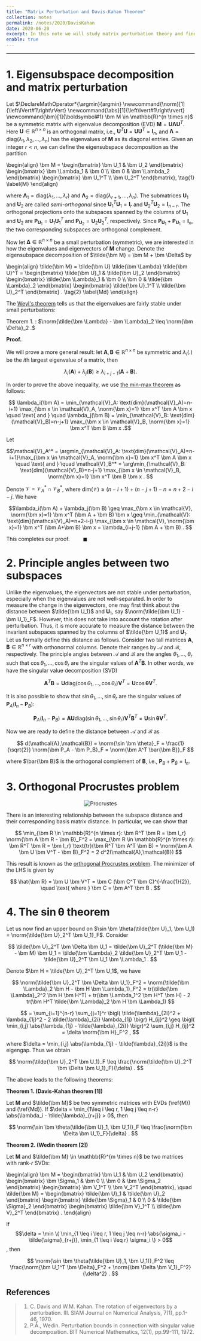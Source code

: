 ```yaml
---
title: "Matrix Perturbation and Davis-Kahan Theorem"
collection: notes
permalink: /notes/2020/DavisKahan
date: 2020-06-20
excerpt: In this note we will study matrix perturbation theory and find out the answer to some basic questions such as what happens when adding small perturbations to a symmetric matrix, or how much the invariant subspace spanned by its eigenvectors can change. Understanding the effect of small perturbation on matrices is the key to analysis of local convergence in many optimization algorithms.  
enable: true
---
```



---
# 1. Eigensubspace decomposition and matrix perturbation

Let $\DeclareMathOperator*{\argmin}{argmin} \newcommand{\norm}[1]{\left\lVert#1\right\rVert} \newcommand{\abs}[1]{\left\lvert#1\right\rvert} \newcommand{\bm}[1]{\boldsymbol#1} \bm M \in \mathbb{R}^{n \times n}$ be a symmetric matrix with eigenvalue decomposition (EVD) $\bm M=\bm U \bm \Lambda \bm U^T$. Here $\bm U \in \mathbb{R}^{n \times n}$ is an orthogonal matrix, i.e., $\bm U^T \bm U = \bm U \bm U^T = \bm I_n$, and $\bm \Lambda=\text{diag}(\lambda_1,\lambda_2,\ldots,\lambda_n)$ has the eigenvalues of $\bm M$ as its diagonal entries. Given an integer $r<n$, we can define the eigensubspace decomposition as the partition

\begin{align} \bm M = \begin{bmatrix} \bm U_1 & \bm U_2 \end{bmatrix} \begin{bmatrix} \bm \Lambda_1 & \bm 0 \\\ \bm 0 & \bm \Lambda_2 \end{bmatrix} \begin{bmatrix} \bm U_1^T \\\ \bm U_2^T \end{bmatrix}, \tag{1} \label{M}
\end{align}

where $\bm \Lambda_1 = \text{diag}(\lambda_1,\ldots,\lambda_r)$ and $\bm \Lambda_2 = \text{diag}(\lambda_{r+1},\ldots,\lambda_n)$. The submatrices $\bm U_1$ and $\bm U_2$ are called *semi-orthogonal* since $\bm U_1^T \bm U_1 = \bm I_r$ and $\bm U_2^T \bm U_2 = \bm I_{n-r}$. The orthogonal projections onto the subspaces spanned by the columns of $\bm U_1$ and $\bm U_2$ are $\bm P_{\bm U_1} = \bm U_1 \bm U_1^T$ and $\bm P_{\bm U_2} = \bm U_2 \bm U_2^T$, respectively. Since $\bm P_{\bm U_1} + \bm P_{\bm U_1} = \bm I_n$, the two corresponding subspaces are orthogonal complement.

Now let $\bm \Delta \in \mathbb{R}^{n \times n}$ be a small perturbation (symmetric), we are interested in how the eigenvalues and eigenvectors of $\bm M$ change. Denote the eigensubspace decomposition of $\tilde{\bm M} = \bm M + \bm \Delta$ by

\begin{align} \tilde{\bm M} = \tilde{\bm U} \tilde{\bm \Lambda} \tilde{\bm U}^T = \begin{bmatrix} \tilde{\bm U}_1 & \tilde{\bm U}_2 \end{bmatrix} \begin{bmatrix} \tilde{\bm \Lambda}_1 & \bm 0 \\\ \bm 0 & \tilde{\bm \Lambda}_2 \end{bmatrix} \begin{bmatrix} \tilde{\bm U}_1^T \\\ \tilde{\bm U}_2^T \end{bmatrix} . \tag{2} \label{Md} 
\end{align} 

The [Weyl's theorem](https://en.wikipedia.org/wiki/Weyl%27s_inequality#Weyl's_inequality_in_matrix_theory) tells us that the eigenvalues are fairly stable under small perturbations:

Theorem 1. 
: $\norm{\tilde{\bm \Lambda} - \bm \Lambda}_2 \leq \norm{\bm \Delta}_2 .$


**Proof.**

We will prove a more general result: let $\bm A, \bm B \in \mathbb{R}^{n \times n}$ be symmetric and $\lambda_i(.)$ be the *i*th largest eigenvalue of a matrix, then

$$ \lambda_i(\bm A) + \lambda_j(\bm B) \geq \lambda_{i+j-1} (\bm A + \bm B) . $$

In order to prove the above inequality, we use [the min-max theorem](https://en.wikipedia.org/wiki/Min-max_theorem) as follows:

$$ \lambda_i(\bm A) = \min_{\mathcal{V}_A: \text{dim}(\mathcal{V}_A)=n-i+1} \max_{\bm x \in \mathcal{V}_A, \norm{\bm x}=1} \bm x^T \bm A \bm x \quad \text{ and } \quad \lambda_j(\bm B) = \min_{\mathcal{V}_B: \text{dim}(\mathcal{V}_B)=n-j+1} \max_{\bm x \in \mathcal{V}_B, \norm{\bm x}=1} \bm x^T \bm B \bm x .$$

Let 

$$\mathcal{V}_A^* = \argmin_{\mathcal{V}_A: \text{dim}(\mathcal{V}_A)=n-i+1}\max_{\bm x \in \mathcal{V}_A, \norm{\bm x}=1} \bm x^T \bm A \bm x \quad \text{ and } \quad \mathcal{V}_B^* = \arg\min_{\mathcal{V}_B: \text{dim}(\mathcal{V}_B)=n-j+1} \max_{\bm x \in \mathcal{V}_B, \norm{\bm x}=1} \bm x^T \bm B \bm x . $$


Denote $\mathcal{V} = \mathcal{V}_A^* \cap \mathcal{V}_B^*$, where $\text{dim}(\mathcal{V}) \geq (n-i+1)+(n-j+1)-n = n+2-i-j$. We have

$$\lambda_i(\bm A) + \lambda_j(\bm B) \geq \max_{\bm x \in \mathcal{V}, \norm{\bm x}=1} \bm x^T (\bm A + \bm B) \bm x \geq \min_{\mathcal{V}: \text{dim}(\mathcal{V}_A)=n+2-i-j} \max_{\bm x \in \mathcal{V}, \norm{\bm x}=1} \bm x^T (\bm A+\bm B) \bm x = \lambda_{i+j-1} (\bm A + \bm B) . $$

This completes our proof. $\qquad \blacksquare$


# 2. Principle angles between two subspaces
Unlike the eigenvalues, the eigenvectors are not stable under perturbation, especially when the eigenvalues are not well-separated. In order to measure the change in the eigenvectors, one may first think about the distance between $\tilde{\bm U_1}$ and $\bm U_1$, say $\norm{\tilde{\bm U_1} - \bm U_1}_F$. However, this does not take into account the rotation after perturbation. Thus, it is more accurate to measure the distance between the invariant subspaces spanned by the columns of $\tilde{\bm U_1}$ and $\bm U_1$. Let us formally define this distance as follows. Consider two tall matrices $\bm A, \bm B \in \mathbb{R}^{n \times r}$ with orthonormal columns. Denote their ranges by $\mathcal{A}$ and $\mathcal{B}$, respectively. The principle angles between $\mathcal{A}$ and $\mathcal{B}$ are the angles $\theta_1,\ldots,\theta_r$ such that $\cos \theta_1,\ldots,\cos \theta_r$ are the singular values of $\bm A^T \bm B$. In other words, we have the singular value decomposition (SVD)

$$ \bm A^T \bm B = \bm U \text{diag}(\cos \theta_1,\ldots,\cos \theta_r) \bm V^T = \bm U \cos \bm \theta \bm V^T. $$

It is also possible to show that $\sin \theta_1, \ldots, \sin \theta_r$ are the singular values of $\bm P_A (\bm I_n - \bm P_B)$:

$$ \bm P_A (\bm I_n - \bm P_B) = \bm A \bm U \text{diag}(\sin \theta_1,\ldots,\sin \theta_r) \bm V^T \bm B^T = \bm U \sin \bm \theta \bm V^T . $$

Now we are ready to define the distance between $\mathcal{A}$ and $\mathcal{B}$ as

$$ d(\mathcal{A},\mathcal{B}) = \norm{\sin \bm \theta}_F = \frac{1}{\sqrt{2}} \norm{\bm P_A - \bm P_B}_F = \norm{\bm A^T \bar{\bm B}}_F  $$

where $\bar{\bm B}$ is the orthogonal complement of $\bm B$, i.e., $\bm P_B + \bm P_{\bar B} = \bm I_n$. 


# 3. Orthogonal Procrustes problem

<p align="center">
  <img alt="Procrustes" src="https://upload.wikimedia.org/wikipedia/commons/thumb/d/d5/The_Modern_Bed_of_Procustes_-_Punch_cartoon_-_Project_Gutenberg_eText_13961.png/440px-The_Modern_Bed_of_Procustes_-_Punch_cartoon_-_Project_Gutenberg_eText_13961.png">
</p>

There is an interesting relationship between the subspace distance and their corresponding basis matrix distance. In particular, we can show that 

$$
\min_{\bm R \in \mathbb{R}^{n \times r}: \bm R^T \bm R = \bm I_r} \norm{\bm A \bm R - \bm B}_F^2 = \max_{\bm R \in \mathbb{R}^{n \times r}: \bm R^T \bm R = \bm I_r} \text{tr}(\bm R^T \bm A^T \bm B) = \norm{\bm A \bm U \bm V^T - \bm B}_F^2 = 2 d^2(\mathcal{A},\mathcal{B})
$$

This result is known as the [orthogonal Procrustes problem](https://en.wikipedia.org/wiki/Orthogonal_Procrustes_problem). The minimizer of the LHS is given by

$$ \hat{\bm R} = \bm U \bm V^T = \bm C (\bm C^T \bm C)^{-\frac{1}{2}}, \quad \text{ where } \bm C = \bm A^T \bm B . $$


# 4. The $\sin \bm \theta$ theorem
Let us now find an upper bound on $\sin \bm \theta(\tilde{\bm U}_1, \bm U_1) = \norm{\tilde{\bm U}_2^T \bm U_1}_F$. Consider 

$$ \tilde{\bm U}_2^T \bm \Delta \bm U_1 = \tilde{\bm U}_2^T (\tilde{\bm M} - \bm M) \bm U_1 = \tilde{\bm \Lambda}_2 \tilde{\bm U}_2^T \bm U_1 - \tilde{\bm U}_2^T \bm U_1 \bm \Lambda_1 . $$

Denote $\bm H = \tilde{\bm U}_2^T \bm U_1$, we have

$$
\norm{\tilde{\bm U}_2^T \bm \Delta \bm U_1}_F^2 = \norm{\tilde{\bm \Lambda}_2 \bm H - \bm H \bm \Lambda_1}_F^2 = tr(\tilde{\bm \Lambda}_2^2 \bm H \bm H^T) + tr(\bm \Lambda_1^2 \bm H^T \bm H) - 2 tr(\bm H^T \tilde{\bm \Lambda}_2 \bm H \bm \Lambda_1) 
$$

$$ = \sum_{i=1}^{n-r} \sum_{j=1}^r \bigl( \tilde{\lambda}_{2i}^2 + \lambda_{1j}^2 - 2 \tilde{\lambda}_{2i} \lambda_{1j} \bigr) H_{ij}^2 \geq \bigl( \min_{i,j} \abs{\lambda_{1j} - \tilde{\lambda}_{2i}} \bigr)^2 \sum_{i,j} H_{ij}^2 = \delta \norm{\bm H}_F^2 , $$

where $\delta = \min_{i,j} \abs{\lambda_{1j} - \tilde{\lambda}_{2i}}$ is the eigengap. Thus we obtain

$$ \norm{\tilde{\bm U}_2^T \bm U_1}_F \leq \frac{\norm{\tilde{\bm U}_2^T \bm \Delta \bm U_1}_F}{\delta} . $$

The above leads to the following theorems:

**Theorem 1. (Davis-Kahan theorem [1])**

Let $\bm M$ and $\tilde{\bm M}$ be two symmetric matrices with EVDs (\ref{M}) and (\ref{Md}). If $\delta = \min_{1\leq i \leq r, 1 \leq j \leq n-r} \abs{\lambda_i - \tilde{\lambda}_{r+j}} > 0$, then

$$ \norm{\sin \bm \theta(\tilde{\bm U}_1, \bm U_1)}_F \leq \frac{\norm{\bm \Delta \bm U_1}_F}{\delta} . $$

**Theorem 2. (Wedin theorem [2])**

Let $\bm M$ and $\tilde{\bm M} \in \mathbb{R}^{m \times n}$ be two matrices with rank-$r$ SVDs:

\begin{align} \bm M = \begin{bmatrix} \bm U_1 & \bm U_2 \end{bmatrix} \begin{bmatrix} \bm \Sigma_1 & \bm 0 \\\ \bm 0 & \bm \Sigma_2 \end{bmatrix} \begin{bmatrix} \bm V_1^T \\\ \bm V_2^T \end{bmatrix}, \quad \tilde{\bm M} = \begin{bmatrix} \tilde{\bm U}_1 & \tilde{\bm U}_2 \end{bmatrix} \begin{bmatrix} \tilde{\bm \Sigma}_1 & 0 \\\ 0 & \tilde{\bm \Sigma}_2 \end{bmatrix} \begin{bmatrix} \tilde{\bm V}_1^T \\\ \tilde{\bm V}_2^T \end{bmatrix} . 
\end{align}

If $$\delta = \min \{ \min_{1 \leq i \leq r, 1 \leq j \leq n-r} \abs{\sigma_i - \tilde{\sigma}_{r+j}}, \min_{1 \leq i \leq r} \sigma_i \} > 0$$, then

$$ \norm{\sin \bm \theta(\tilde{\bm U}_1, \bm U_1)}_F^2 \leq \frac{\norm{\bm U_1^T \bm \Delta}_F^2 + \norm{\bm \Delta \bm V_1}_F^2}{\delta^2} . $$


## References
> 1. C. Davis and W.M. Kahan. The rotation of eigenvectors by a perturbation. III. SIAM Journal on Numerical Analysis, 7(1), pp.1-46, 1970.
> 2. P.Å., Wedin. Perturbation bounds in connection with singular value decomposition. BIT Numerical Mathematics, 12(1), pp.99-111, 1972.






